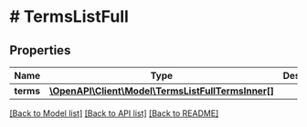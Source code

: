 # # TermsListFull

## Properties

Name | Type | Description | Notes
------------ | ------------- | ------------- | -------------
**terms** | [**\OpenAPI\Client\Model\TermsListFullTermsInner[]**](TermsListFullTermsInner.md) |  | [optional]

[[Back to Model list]](../../README.md#models) [[Back to API list]](../../README.md#endpoints) [[Back to README]](../../README.md)
